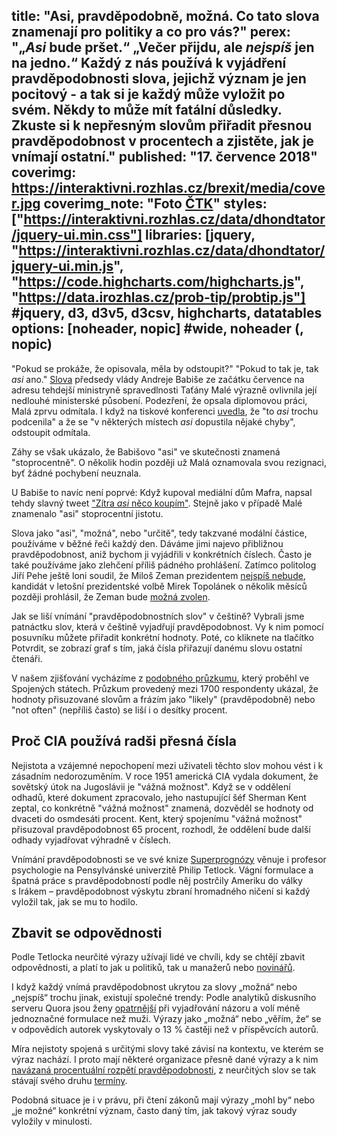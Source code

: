 title: "Asi, pravděpodobně, možná. Co tato slova znamenají pro politiky a co pro vás?"
perex: "„<i>Asi</i> bude pršet.“ „Večer přijdu, ale <i>nejspíš</i> jen na jedno.“ Každý z nás používá k vyjádření pravděpodobnosti slova, jejichž význam je jen pocitový - a tak si je každý může vyložit po svém. Někdy to může mít fatální důsledky. Zkuste si k nepřesným slovům přiřadit přesnou pravděpodobnost v procentech a zjistěte, jak je vnímají ostatní."
published: "17. července 2018"
coverimg: https://interaktivni.rozhlas.cz/brexit/media/cover.jpg
coverimg_note: "Foto <a href='#'>ČTK</a>"
styles: ["https://interaktivni.rozhlas.cz/data/dhondtator/jquery-ui.min.css"]
libraries: [jquery, "https://interaktivni.rozhlas.cz/data/dhondtator/jquery-ui.min.js", "https://code.highcharts.com/highcharts.js", "https://data.irozhlas.cz/prob-tip/probtip.js"] #jquery, d3, d3v5, d3csv, highcharts, datatables
options: [noheader, nopic] #wide, noheader (, nopic)
---

"Pokud se prokáže, že opisovala, měla by odstoupit?" "Pokud to tak je, tak _asi_ ano." [Slova](https://www.irozhlas.cz/zpravy-domov/andrej-babis-vlada-tatana-mala-plagiatorstvi-diplomova-prace_1807071753_sam) předsedy vlády Andreje Babiše ze začátku července na adresu tehdejší ministryně spravedlnosti Taťány Malé výrazně ovlivnila její nedlouhé ministerské působení. Podezření, že opsala diplomovou práci, Malá zprvu odmítala. I když na tiskové konferenci [uvedla](https://www.irozhlas.cz/zpravy-domov/tiskova-konference-ministryne-mala_1807091534_mat), že "to _asi_ trochu podcenila" a že se "v některých místech _asi_ dopustila nějaké chyby", odstoupit odmítala. 

Záhy se však ukázalo, že Babišovo "asi" ve skutečnosti znamená "stoprocentně". O několik hodin později už Malá oznamovala svou rezignaci, byť žádné pochybení neuznala.

U Babiše to navíc není poprvé: Když kupoval mediální dům Mafra, napsal tehdy slavný tweet ["Zítra _asi_ něco koupím"](https://twitter.com/andrejbabis/status/349189222000910336?lang=cs). Stejně jako v případě Malé znamenalo "asi" stoprocentní jistotu.

Slova jako "asi", "možná", nebo "určitě", tedy takzvané modální částice, používáme v běžné řeči každý den. Dáváme jimi najevo přibližnou pravděpodobnost, aniž bychom ji vyjádřili v konkrétních číslech. Často je také používáme jako zlehčení příliš pádného prohlášení. Zatímco politolog Jiří Pehe ještě loni soudil, že Miloš Zeman prezidentem [nejspíš nebude](https://www.novinky.cz/komentare/438264-komentar-proc-zeman-nejspis-uz-nebude-prezidentem-jiri-pehe.html), kandidát v letošní prezidentské volbě Mirek Topolánek o několik měsíců později prohlásil, že Zeman bude [možná zvolen](https://echo24.cz/a/Stmdc/topolanek-zeman-bude-mozna-zvolen-ale-nebude-schopen-urad-vykonavat).


Jak se liší vnímání "pravděpodobnostních slov" v češtině? Vybrali jsme patnáctku slov, která v češtině vyjadřují pravděpodobnost. Vy k nim pomocí posuvníku můžete přiřadit konkrétní hodnoty. Poté, co kliknete na tlačítko Potvrdit, se zobrazí graf s tím, jaká čísla přiřazují danému slovu ostatní čtenáři.
<div id="quiz">
</div>

V našem zjišťování vycházíme z [podobného průzkumu](https://hbr.org/2018/07/if-you-say-something-is-likely-how-likely-do-people-think-it-is
), který proběhl ve Spojených státech. Průzkum provedený mezi 1700 respondenty ukázal, že hodnoty přisuzované slovům a frázím jako "likely" (pravděpodobně) nebo "not often" (nepříliš často) se liší i o desítky procent.

## Proč CIA používá radši přesná čísla
Nejistota a vzájemné nepochopení mezi uživateli těchto slov mohou vést i k zásadním nedorozuměním. V roce 1951 americká CIA vydala dokument, že sovětský útok na Jugoslávii je "vážná možnost". Když se v oddělení odhadů, které dokument zpracovalo, jeho nastupující šéf Sherman Kent zeptal, co konkrétně "vážná možnost" znamená, dozvěděl se hodnoty od dvaceti do osmdesáti procent. Kent, který spojenímu "vážná možnost" přisuzoval pravděpodobnost 65 procent, rozhodl, že oddělení bude další odhady vyjadřovat výhradně v číslech.

Vnímání pravděpodobnosti se ve své knize [Superprognózy](https://www.knihovny.cz/Record/nkp.NKC01-002835789) věnuje i profesor psychologie na Pensylvánské univerzitě Philip Tetlock. Vágní formulace a špatná práce s pravděpodobností podle něj postrčily Ameriku do války s Irákem – pravděpodobnost výskytu zbraní hromadného ničení si každý vyložil tak, jak se mu to hodilo.

## Zbavit se odpovědnosti
Podle Tetlocka neurčité výrazy užívají lidé ve chvíli, kdy se chtějí zbavit odpovědnosti, a platí to jak u politiků, tak u manažerů nebo [novinářů](http://journals.sagepub.com/doi/abs/10.1177/0963662515606681?journalCode=pusa).

I když každý vnímá pravděpodobnost ukrytou za slovy „možná“ nebo „nejspíš“ trochu jinak, existují společné trendy: Podle analytiků diskusního serveru Quora jsou ženy [opatrnější](http://journals.sagepub.com/doi/abs/10.1177/0361684310392728) při vyjadřování názoru a volí méně jednoznačné formulace než muži. Výrazy jako „možná“ nebo „věřím, že“ se v odpovědích autorek vyskytovaly o 13 % častěji než v příspěvcích autorů.

Míra nejistoty spojená s určitými slovy také závisí na kontextu, ve kterém se výraz nachází. I proto mají některé organizace přesně dané výrazy a k nim [navázaná procentuální rozpětí pravděpodobnosti](https://www.digitalshadows.com/blog-and-research/uncertainties-in-the-language-of-uncertainty-and-why-we-need-to-talk-about-it/), z neurčitých slov se tak stávají svého druhu [termíny](https://cs.wikipedia.org/wiki/Term%C3%ADn).

Podobná situace je i v právu, při čtení zákonů mají výrazy „mohl by“ nebo „je možné“ konkrétní význam, často daný tím, jak takový výraz soudy vyložily v minulosti.
